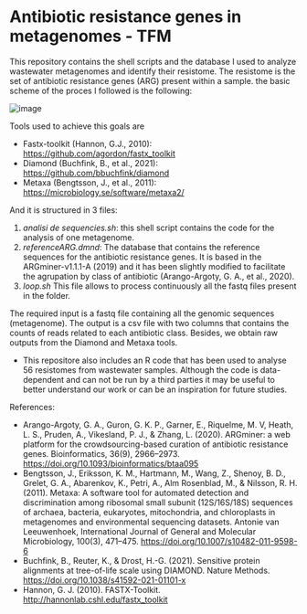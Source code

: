 # Antibiotic resistance genes in metagenomes - TFM

This repository contains the shell scripts and the database I used to analyze wastewater metagenomes and identify their resistome. The resistome is the set of antibiotic resistance genes (ARG) present within a sample. the basic scheme of the proces I followed is the following:

![image](https://user-images.githubusercontent.com/116899896/203780212-5de03fc8-f51a-4d13-b3f1-62d22ceece3b.png)

Tools used to achieve this goals are 

- Fastx-toolkit (Hannon, G.J., 2010): https://github.com/agordon/fastx_toolkit
- Diamond (Buchfink, B., et al., 2021): https://github.com/bbuchfink/diamond
- Metaxa (Bengtsson, J., et al., 2011): https://microbiology.se/software/metaxa2/

And it is structured in 3 files:

1) *analisi de sequencies.sh*: this shell script contains the code for the analysis of one metagenome. 
2) *referenceARG.dmnd*: The database that contains the reference sequences for the antibiotic resistance genes. It is based in the ARGminer-v1.1.1-A (2019) and it has been slightly modified to facilitate the agrupation by class of antibiotic (Arango-Argoty, G. A., et al., 2020).
3) *loop.sh* This file allows to process continuously all the fastq files present in the folder.

The required input is a fastq file containing all the genomic sequences (metagenome). The output is a csv file with two columns that contains the counts of reads related to each antibiotic class. Besides, we obtain raw outputs from the Diamond and Metaxa tools. 

* This repositore also includes an R code that has been used to analyse 56 resistomes from wastewater samples. Although the code is data-dependent and can not be run by a third parties it may be useful to better understand our work or can be an inspiration for future studies.

References:

- Arango-Argoty, G. A., Guron, G. K. P., Garner, E., Riquelme, M. V, Heath, L. S., Pruden, A., Vikesland, P. J., & Zhang, L. (2020). ARGminer: a web platform for the crowdsourcing-based curation of antibiotic resistance genes. Bioinformatics, 36(9), 2966–2973. https://doi.org/10.1093/bioinformatics/btaa095
- Bengtsson, J., Eriksson, K. M., Hartmann, M., Wang, Z., Shenoy, B. D., Grelet, G. A., Abarenkov, K., Petri, A., Alm Rosenblad, M., & Nilsson, R. H. (2011). Metaxa: A software tool for automated detection and discrimination among ribosomal small subunit (12S/16S/18S) sequences of archaea, bacteria, eukaryotes, mitochondria, and chloroplasts in metagenomes and environmental sequencing datasets. Antonie van Leeuwenhoek, International Journal of General and Molecular Microbiology, 100(3), 471–475. https://doi.org/10.1007/s10482-011-9598-6
- Buchfink, B., Reuter, K., & Drost, H.-G. (2021). Sensitive protein alignments at tree-of-life scale using DIAMOND. Nature Methods. https://doi.org/10.1038/s41592-021-01101-x
- Hannon, G. J. (2010). FASTX-Toolkit. http://hannonlab.cshl.edu/fastx_toolkit


